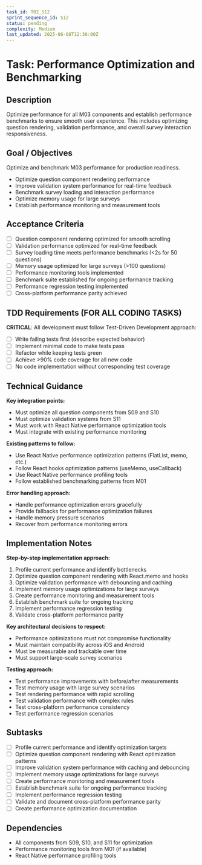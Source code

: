 ```yaml
---
task_id: T02_S12
sprint_sequence_id: S12
status: pending
complexity: Medium
last_updated: 2025-06-08T12:30:00Z
---
```


# Task: Performance Optimization and Benchmarking

## Description
Optimize performance for all M03 components and establish performance benchmarks to ensure smooth user experience. This includes optimizing question rendering, validation performance, and overall survey interaction responsiveness.

## Goal / Objectives
Optimize and benchmark M03 performance for production readiness.
- Optimize question component rendering performance
- Improve validation system performance for real-time feedback
- Benchmark survey loading and interaction performance
- Optimize memory usage for large surveys
- Establish performance monitoring and measurement tools

## Acceptance Criteria
- [ ] Question component rendering optimized for smooth scrolling
- [ ] Validation performance optimized for real-time feedback
- [ ] Survey loading time meets performance benchmarks (<2s for 50 questions)
- [ ] Memory usage optimized for large surveys (>100 questions)
- [ ] Performance monitoring tools implemented
- [ ] Benchmark suite established for ongoing performance tracking
- [ ] Performance regression testing implemented
- [ ] Cross-platform performance parity achieved

## TDD Requirements (FOR ALL CODING TASKS)
**CRITICAL**: All development must follow Test-Driven Development approach:
- [ ] Write failing tests first (describe expected behavior)
- [ ] Implement minimal code to make tests pass
- [ ] Refactor while keeping tests green
- [ ] Achieve >90% code coverage for all new code
- [ ] No code implementation without corresponding test coverage

## Technical Guidance
**Key integration points:**
- Must optimize all question components from S09 and S10
- Must optimize validation systems from S11
- Must work with React Native performance optimization tools
- Must integrate with existing performance monitoring

**Existing patterns to follow:**
- Use React Native performance optimization patterns (FlatList, memo, etc.)
- Follow React hooks optimization patterns (useMemo, useCallback)
- Use React Native performance profiling tools
- Follow established benchmarking patterns from M01

**Error handling approach:**
- Handle performance optimization errors gracefully
- Provide fallbacks for performance optimization failures
- Handle memory pressure scenarios
- Recover from performance monitoring errors

## Implementation Notes
**Step-by-step implementation approach:**
1. Profile current performance and identify bottlenecks
2. Optimize question component rendering with React.memo and hooks
3. Optimize validation performance with debouncing and caching
4. Implement memory usage optimizations for large surveys
5. Create performance monitoring and measurement tools
6. Establish benchmark suite for ongoing tracking
7. Implement performance regression testing
8. Validate cross-platform performance parity

**Key architectural decisions to respect:**
- Performance optimizations must not compromise functionality
- Must maintain compatibility across iOS and Android
- Must be measurable and trackable over time
- Must support large-scale survey scenarios

**Testing approach:**
- Test performance improvements with before/after measurements
- Test memory usage with large survey scenarios
- Test rendering performance with rapid scrolling
- Test validation performance with complex rules
- Test cross-platform performance consistency
- Test performance regression scenarios

## Subtasks
- [ ] Profile current performance and identify optimization targets
- [ ] Optimize question component rendering with React optimization patterns
- [ ] Improve validation system performance with caching and debouncing
- [ ] Implement memory usage optimizations for large surveys
- [ ] Create performance monitoring and measurement tools
- [ ] Establish benchmark suite for ongoing performance tracking
- [ ] Implement performance regression testing
- [ ] Validate and document cross-platform performance parity
- [ ] Create performance optimization documentation

## Dependencies
- All components from S09, S10, and S11 for optimization
- Performance monitoring tools from M01 (if available)
- React Native performance profiling tools